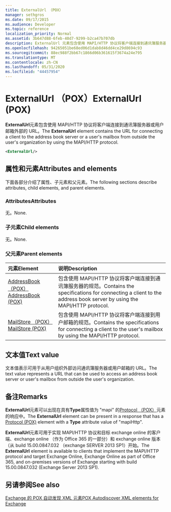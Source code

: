 ```yaml
---
title: ExternalUrl （POX）
manager: sethgros
ms.date: 09/17/2015
ms.audience: Developer
ms.topic: reference
localization_priority: Normal
ms.assetid: 3b647d88-6feb-40d7-9299-b2ca47b707db
description: ExternalUrl 元素包含使用 MAPI/HTTP 协议将客户端连接到通讯簿服务器或用户邮箱外部的 URL。
ms.openlocfilehash: 94265051be68ed06d1dab8d46dd4ce29d8694c93
ms.sourcegitcommit: 88ec988f2bb67c1866d06b361615f3674a24e795
ms.translationtype: MT
ms.contentlocale: zh-CN
ms.lasthandoff: 05/31/2020
ms.locfileid: "44457954"
---
```

# <a name="externalurl-pox"></a><span data-ttu-id="0538a-103">ExternalUrl （POX）</span><span class="sxs-lookup"><span data-stu-id="0538a-103">ExternalUrl (POX)</span></span>

<span data-ttu-id="0538a-104">**ExternalUrl**元素包含使用 MAPI/HTTP 协议将客户端连接到通讯簿服务器或用户邮箱外部的 URL。</span><span class="sxs-lookup"><span data-stu-id="0538a-104">The **ExternalUrl** element contains the URL for connecting a client to the address book server or a user's mailbox from outside the user's organization by using the MAPI/HTTP protocol.</span></span> 
  
```XML
<ExternalUrl/>
```

## <a name="attributes-and-elements"></a><span data-ttu-id="0538a-105">属性和元素</span><span class="sxs-lookup"><span data-stu-id="0538a-105">Attributes and elements</span></span>

<span data-ttu-id="0538a-106">下面各部分介绍了属性、子元素和父元素。</span><span class="sxs-lookup"><span data-stu-id="0538a-106">The following sections describe attributes, child elements, and parent elements.</span></span>
  
### <a name="attributes"></a><span data-ttu-id="0538a-107">Attributes</span><span class="sxs-lookup"><span data-stu-id="0538a-107">Attributes</span></span>

<span data-ttu-id="0538a-108">无。</span><span class="sxs-lookup"><span data-stu-id="0538a-108">None.</span></span>
  
### <a name="child-elements"></a><span data-ttu-id="0538a-109">子元素</span><span class="sxs-lookup"><span data-stu-id="0538a-109">Child elements</span></span>

<span data-ttu-id="0538a-110">无。</span><span class="sxs-lookup"><span data-stu-id="0538a-110">None.</span></span>
  
### <a name="parent-elements"></a><span data-ttu-id="0538a-111">父元素</span><span class="sxs-lookup"><span data-stu-id="0538a-111">Parent elements</span></span>

|<span data-ttu-id="0538a-112">**元素**</span><span class="sxs-lookup"><span data-stu-id="0538a-112">**Element**</span></span>|<span data-ttu-id="0538a-113">**说明**</span><span class="sxs-lookup"><span data-stu-id="0538a-113">**Description**</span></span>|
|:-----|:-----|
|[<span data-ttu-id="0538a-114">AddressBook （POX）</span><span class="sxs-lookup"><span data-stu-id="0538a-114">AddressBook (POX)</span></span>](addressbook-pox.md) <br/> |<span data-ttu-id="0538a-115">包含使用 MAPI/HTTP 协议将客户端连接到通讯簿服务器的规范。</span><span class="sxs-lookup"><span data-stu-id="0538a-115">Contains the specifications for connecting a client to the address book server by using the MAPI/HTTP protocol.</span></span>  <br/> |
|[<span data-ttu-id="0538a-116">MailStore （POX）</span><span class="sxs-lookup"><span data-stu-id="0538a-116">MailStore (POX)</span></span>](mailstore-pox.md) <br/> |<span data-ttu-id="0538a-117">包含使用 MAPI/HTTP 协议将客户端连接到用户邮箱的规范。</span><span class="sxs-lookup"><span data-stu-id="0538a-117">Contains the specifications for connecting a client to the user's mailbox by using the MAPI/HTTP protocol.</span></span>  <br/> |
   
## <a name="text-value"></a><span data-ttu-id="0538a-118">文本值</span><span class="sxs-lookup"><span data-stu-id="0538a-118">Text value</span></span>

<span data-ttu-id="0538a-119">文本值表示可用于从用户组织外部访问通讯簿服务器或用户邮箱的 URL。</span><span class="sxs-lookup"><span data-stu-id="0538a-119">The text value represents a URL that can be used to access an address book server or user's mailbox from outside the user's organization.</span></span>
  
## <a name="remarks"></a><span data-ttu-id="0538a-120">备注</span><span class="sxs-lookup"><span data-stu-id="0538a-120">Remarks</span></span>

<span data-ttu-id="0538a-121">**ExternalUrl**元素可以出现在具有**Type**属性值为 "mapi" 的[Protocol （POX）](protocol-pox.md)元素的响应中。</span><span class="sxs-lookup"><span data-stu-id="0538a-121">The **ExternalUrl** element can be present in a response that has a [Protocol (POX)](protocol-pox.md) element with a **Type** attribute value of "mapiHttp".</span></span> 
  
<span data-ttu-id="0538a-122">**ExternalUrl**元素可用于实现 MAPI/HTTP 协议和目标 exchange online 的客户端、exchange online （作为 Office 365 的一部分）和 exchange online 版本（从 build 15.00.0847.032 （exchange SERVER 2013 SP1）开始。</span><span class="sxs-lookup"><span data-stu-id="0538a-122">The **ExternalUrl** element is available to clients that implement the MAPI/HTTP protocol and target Exchange Online, Exchange Online as part of Office 365, and on-premises versions of Exchange starting with build 15.00.0847.032 (Exchange Server 2013 SP1).</span></span> 
  
## <a name="see-also"></a><span data-ttu-id="0538a-123">另请参阅</span><span class="sxs-lookup"><span data-stu-id="0538a-123">See also</span></span>



[<span data-ttu-id="0538a-124">Exchange 的 POX 自动发现 XML 元素</span><span class="sxs-lookup"><span data-stu-id="0538a-124">POX Autodiscover XML elements for Exchange</span></span>](pox-autodiscover-xml-elements-for-exchange.md)

